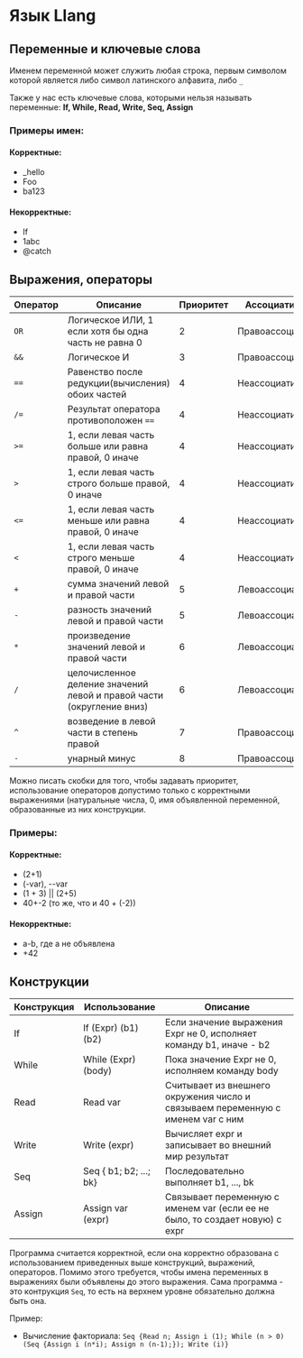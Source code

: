 # Язык Llang

## Переменные и ключевые слова

Именем переменной может служить любая строка, первым символом которой является либо символ латинского алфавита, либо `_`

Также у нас есть ключевые слова, которыми нельзя называть переменные: **If, While, Read, Write, Seq, Assign**

### Примеры имен:
#### Корректные: 
- _hello
- Foo
- ba123
#### Некорректные:
- If
- 1abc
- @catch

## Выражения, операторы
| Оператор | Описание | Приоритет| Ассоциативность |
| ------ | ----------- |----------- |----------- |
| `OR`  | Логическое ИЛИ, 1 если хотя бы одна часть не равна 0 | 2| Правоассоциативный |
| `&&` | Логическое И | 3 | Правоассоциативный |
| `==`    | Равенство после редукции(вычисления) обоих частей | 4| Неассоциативный |
| `/=`| Результат оператора противоположен `==`| 4| Неассоциативный |
| `>=`| 1, если левая часть больше или равна правой, 0 иначе | 4| Неассоциативный |
| `>`| 1, если левая часть строго больше правой, 0 иначе | 4| Неассоциативный |
| `<=`| 1, если левая часть меньше или равна правой, 0 иначе | 4| Неассоциативный |
| `<`| 1, если левая часть строго меньше правой, 0 иначе | 4| Неассоциативный |
| `+`| сумма значений левой и правой части | 5| Левоассоциативный |
| `-`| разность значений левой и правой части | 5| Левоассоциативный |
| `*`| произведение значений левой и правой части | 6| Левоассоциативный |
| `/`| целочисленное деление значений левой и правой части (округление вниз) | 6| Левоассоциативный |
| `^`| возведение в левой части в степень правой | 7| Правоассоциативный |
| `-`| унарный минус | 8| Правоассоциативный |

Можно писать скобки для того, чтобы задавать приоритет, использование операторов допустимо только с корректными выражениями (натуральные числа, 0, имя объявленной переменной,
образованные из них конструкции.

### Примеры:
#### Корректные: 
- (2+1)
- (-var), --var
- (1 + 3) || (2+5)
- 40+-2 (то же, что и 40 + (-2))
#### Некорректные:
- a-b, где a не объявлена
- +42

## Конструкции
| Конструкция | Использование | Описание |
| ------ | -------------- |----------- |
| If  | If (Expr) (b1) (b2) | Если значение выражения Expr не 0, исполняет команду b1, иначе - b2|
| While | While (Expr) (body) | Пока значение Expr не 0, исполняем команду body |
| Read    | Read var | Считывает из внешнего окружения число и связываем переменную с именем var с ним|
| Write| Write (expr)| Вычисляет expr и записывает во внешний мир результат|
| Seq| Seq { b1; b2; ...; bk} | Последовательно выполняет b1, ..., bk|
| Assign| Assign var (expr) | Связывает переменную с именем var (если ее не было, то создает новую) с expr |

Программа считается корректной, если она корректно образована с использованием приведенных выше конструкций, выражений, операторов.
Помимо этого требуется, чтобы имена переменных в выражениях были объявлены до этого выражения. 
Сама программа - это контрукция `Seq`, то есть на верхнем уровне обязательно должна быть она.

Пример: 

- Вычисление факториала:
 `Seq {Read n; Assign i (1); While (n > 0) (Seq {Assign i (n*i); Assign n (n-1);}); Write (i)}`



